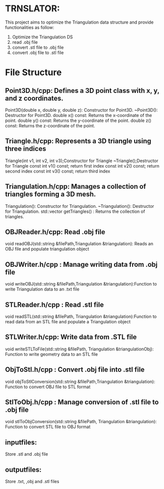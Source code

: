 # TRNSLATOR:
This project aims to optimize the Triangulation data structure and provide functionalities as follow:
1. Optimize the Triangulation DS
2. read .obj file
3. convert .stl file to .obj file
4. convert .obj file to .stl file
 
 
# File Structure
 
 
## Point3D.h/cpp: Defines a 3D point class with x, y, and z coordinates.
 
Point3D(double x, double y, double z): Constructor for Point3D.
~Point3D(): Destructor for Point3D.
double x() const: Returns the x-coordinate of the point.
double y() const: Returns the y-coordinate of the point.
double z() const: Returns the z-coordinate of the point.
 
## Triangle.h/cpp: Represents a 3D triangle using three indices
Triangle(int v1, int v2, int v3);Constructor for Triangle
~Triangle();Destructor for Triangle
const int v1() const; return first index
const int v2() const; return second index
const int v3() const; return third index
 
## Triangulation.h/cpp: Manages a collection of triangles forming a 3D mesh.
 
Triangulation(): Constructor for Triangulation.
~Triangulation(): Destructor for Triangulation.
std::vector<Triangle> getTriangles() : Returns the collection of triangles.
 
## OBJReader.h/cpp: Read .obj file
 
void readOBJ(std::string &filePath,Triangulation &triangulation): Reads an OBJ file and populate triangulation object
 
## OBJWriter.h/cpp : Manage writing data from .obj file
 
void writeOBJ(std::string &filePath,Triangulation &triangulation):Function to write Triangulation data to an .txt file
 
## STLReader.h/cpp : Read .stl file
 
void readSTL(std::string &filePath, Triangulation &triangulation):Function to read data from an STL file and populate a Triangulation object
 
## STLWriter.h/cpp: Write data from .STL file
 
void writeSTLToFile(std::string &filePath, Triangulation &triangulationObj): Function to write geometry data to an STL file
 
## ObjToStl.h/cpp : Convert .obj file into .stl file
 
void objToStlConversion(std::string &filePath,Triangulation &triangulation): Function to convert OBJ file to STL format
 
## StlToObj.h/cpp : Manage conversion of .stl file to .obj file
 
void stlToObjConversion(std::string &filePath, Triangulation &triangulation): Function to convert STL file to OBJ format
 
## inputfiles:
Store .stl and .obj file
 
## outputfiles: 
Store .txt, ,obj and .stl files
